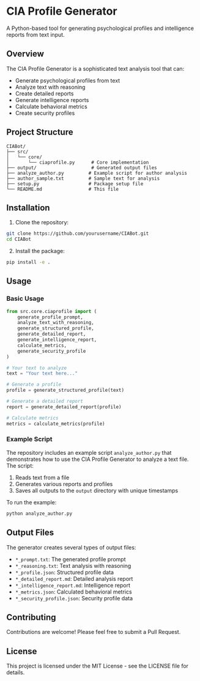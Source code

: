 # CIA Profile Generator

A Python-based tool for generating psychological profiles and intelligence reports from text input.

## Overview

The CIA Profile Generator is a sophisticated text analysis tool that can:
- Generate psychological profiles from text
- Analyze text with reasoning
- Create detailed reports
- Generate intelligence reports
- Calculate behavioral metrics
- Create security profiles

## Project Structure

```
CIABot/
├── src/
│   └── core/
│       └── ciaprofile.py      # Core implementation
├── output/                    # Generated output files
├── analyze_author.py         # Example script for author analysis
├── author_sample.txt         # Sample text for analysis
├── setup.py                  # Package setup file
└── README.md                 # This file
```

## Installation

1. Clone the repository:
```bash
git clone https://github.com/yourusername/CIABot.git
cd CIABot
```

2. Install the package:
```bash
pip install -e .
```

## Usage

### Basic Usage

```python
from src.core.ciaprofile import (
    generate_profile_prompt,
    analyze_text_with_reasoning,
    generate_structured_profile,
    generate_detailed_report,
    generate_intelligence_report,
    calculate_metrics,
    generate_security_profile
)

# Your text to analyze
text = "Your text here..."

# Generate a profile
profile = generate_structured_profile(text)

# Generate a detailed report
report = generate_detailed_report(profile)

# Calculate metrics
metrics = calculate_metrics(profile)
```

### Example Script

The repository includes an example script `analyze_author.py` that demonstrates how to use the CIA Profile Generator to analyze a text file. The script:

1. Reads text from a file
2. Generates various reports and profiles
3. Saves all outputs to the `output` directory with unique timestamps

To run the example:
```bash
python analyze_author.py
```

## Output Files

The generator creates several types of output files:
- `*_prompt.txt`: The generated profile prompt
- `*_reasoning.txt`: Text analysis with reasoning
- `*_profile.json`: Structured profile data
- `*_detailed_report.md`: Detailed analysis report
- `*_intelligence_report.md`: Intelligence report
- `*_metrics.json`: Calculated behavioral metrics
- `*_security_profile.json`: Security profile data

## Contributing

Contributions are welcome! Please feel free to submit a Pull Request.

## License

This project is licensed under the MIT License - see the LICENSE file for details.
